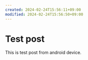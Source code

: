 ```yaml
---
created: 2024-02-24T15:56:11+09:00
modified: 2024-02-24T15:56:50+09:00
---
```


# Test post

This is test post from android device.
